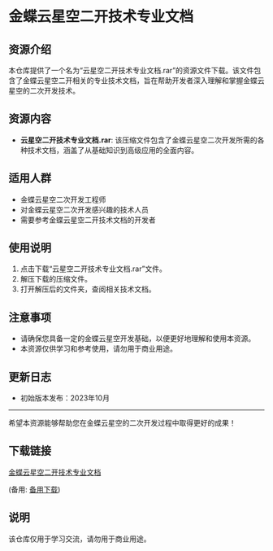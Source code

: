 # 金蝶云星空二开技术专业文档

## 资源介绍

本仓库提供了一个名为“云星空二开技术专业文档.rar”的资源文件下载。该文件包含了金蝶云星空二开相关的专业技术文档，旨在帮助开发者深入理解和掌握金蝶云星空的二次开发技术。

## 资源内容

- **云星空二开技术专业文档.rar**: 该压缩文件包含了金蝶云星空二次开发所需的各种技术文档，涵盖了从基础知识到高级应用的全面内容。

## 适用人群

- 金蝶云星空二次开发工程师
- 对金蝶云星空二次开发感兴趣的技术人员
- 需要参考金蝶云星空二开技术文档的开发者

## 使用说明

1. 点击下载“云星空二开技术专业文档.rar”文件。
2. 解压下载的压缩文件。
3. 打开解压后的文件夹，查阅相关技术文档。

## 注意事项

- 请确保您具备一定的金蝶云星空开发基础，以便更好地理解和使用本资源。
- 本资源仅供学习和参考使用，请勿用于商业用途。

## 更新日志

- 初始版本发布：2023年10月

---

希望本资源能够帮助您在金蝶云星空的二次开发过程中取得更好的成果！

## 下载链接
[金蝶云星空二开技术专业文档](https://pan.quark.cn/s/035294037bb4) 

(备用: [备用下载](https://pan.baidu.com/s/1gdnV4gR9DG6sy08eePcM7A?pwd=1234))

## 说明

该仓库仅用于学习交流，请勿用于商业用途。

